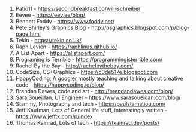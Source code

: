 1. Patio11 - https://secondbreakfast.co/will-schreiber
1. Eevee - https://eev.ee/blog/
1. Bennett Foddy - https://www.foddy.net/
1. Pete Shirley's Graphics Blog - http://psgraphics.blogspot.com/p/blog-page.html
1. Tekin - https://tekin.co.uk/
1. Raph Levien - https://raphlinus.github.io/
1. A List Apart - https://alistapart.com/
1. Programing is Terrible - https://programmingisterrible.com/
1. Rachel By the Bay - http://rachelbythebay.com/
1. CodeSize, CS+Graphics - https://c0de517e.blogspot.com
1. HappyCoding, A googler mostly teaching and talking about creative code - https://happycoding.io/blog/
1. Brendan Dawes, code and art - http://brendandawes.com/blog/
1. Sara Soueidan, UI Engineer - https://www.sarasoueidan.com/blog/
1. Stammy, Photography and tech - https://paulstamatiou.com/
1. Jeff Kaufman, Lots of General life stuff, interestingly written - https://www.jefftk.com/p/index
1. Thomas Kainrad, Lots of tech - https://tkainrad.dev/posts/
